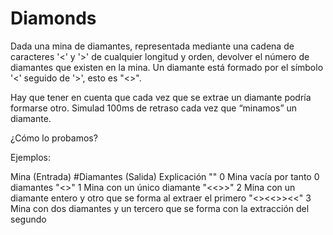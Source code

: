 # Diamonds

Dada una mina de diamantes, representada mediante una cadena de caracteres '<' y '>' de cualquier longitud y orden,
devolver el número de diamantes que existen en la mina. Un diamante está formado por el símbolo '<' seguido de '>', esto
es "<>".

Hay que tener en cuenta que cada vez que se extrae un diamante podría formarse otro. Simulad 100ms de retraso cada vez
que “minamos” un diamante.

¿Cómo lo probamos?

Ejemplos:

Mina (Entrada) #Diamantes (Salida) Explicación
"" 0 Mina vacía por tanto 0 diamantes
"<>" 1 Mina con un único diamante
"<<>>" 2 Mina con un diamante entero y otro que se forma al extraer el primero
"<><<>><<" 3 Mina con dos diamantes y un tercero que se forma con la extracción del segundo
